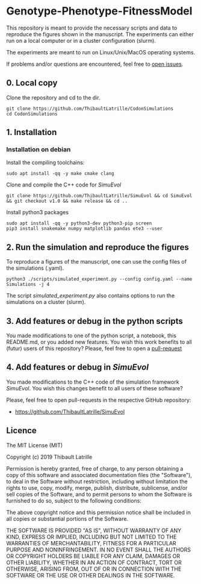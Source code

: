 # Genotype-Phenotype-FitnessModel

This repository is meant to provide the necessary scripts and data to reproduce the figures shown in the manuscript.
The experiments can either run on a local computer or in a cluster configuration (slurm).

The experiments are meant to run on Linux/Unix/MacOS operating systems.

If problems and/or questions are encountered, feel free to [open issues](https://github.com/ThibaultLatrille/CodonSimulations/issues).

## 0. Local copy
Clone the repository and cd to the dir.
```
git clone https://github.com/ThibaultLatrille/CodonSimulations
cd CodonSimulations
```

## 1. Installation

### Installation on debian
Install the compiling toolchains:
```
sudo apt install -qq -y make cmake clang
```
Clone and compile the C++ code for *SimuEvol*
```
git clone https://github.com/ThibaultLatrille/SimuEvol && cd SimuEvol && git checkout v1.0 && make release && cd ..
```
Install python3 packages
```
sudo apt install -qq -y python3-dev python3-pip screen
pip3 install snakemake numpy matplotlib pandas ete3 --user
```

## 2. Run the simulation and reproduce the figures
To reproduce a figures of the manuscript, one can use the config files of the simulations (.yaml).
```
python3 ./scripts/simulated_experiment.py --config config.yaml --name Simulations -j 4
```
The script _simulated_experiment.py_ also contains options to run the simulations on a cluster (slurm).

## 3. Add features or debug in the python scripts
You made modifications to one of the python script, a notebook, this README.md, or you added new features.
You wish this work benefits to all (futur) users of this repository?
Please, feel free to open a [pull-request](https://github.com/ThibaultLatrille/CodonSimulations/pulls)

## 4. Add features or debug in *SimuEvol*
You made modifications to the C++ code of the simulation framework *SimuEvol*.
You wish this changes benefit to all users of these software?

Please, feel free to open pull-requests in the respective GitHub repository:
* https://github.com/ThibaultLatrille/SimuEvol 

## Licence

The MIT License (MIT)

Copyright (c) 2019 Thibault Latrille

Permission is hereby granted, free of charge, to any person obtaining a copy of this software and associated documentation files (the "Software"), to deal in the Software without restriction, including without limitation the rights to use, copy, modify, merge, publish, distribute, sublicense, and/or sell copies of the Software, and to permit persons to whom the Software is furnished to do so, subject to the following conditions:

The above copyright notice and this permission notice shall be included in all copies or substantial portions of the Software.

THE SOFTWARE IS PROVIDED "AS IS", WITHOUT WARRANTY OF ANY KIND, EXPRESS OR IMPLIED, INCLUDING BUT NOT LIMITED TO THE WARRANTIES OF MERCHANTABILITY, FITNESS FOR A PARTICULAR PURPOSE AND NONINFRINGEMENT. IN NO EVENT SHALL THE AUTHORS OR COPYRIGHT HOLDERS BE LIABLE FOR ANY CLAIM, DAMAGES OR OTHER LIABILITY, WHETHER IN AN ACTION OF CONTRACT, TORT OR OTHERWISE, ARISING FROM, OUT OF OR IN CONNECTION WITH THE SOFTWARE OR THE USE OR OTHER DEALINGS IN THE SOFTWARE.
